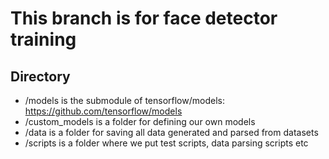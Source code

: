 # This branch is for face detector training

## Directory
- /models is the submodule of tensorflow/models: https://github.com/tensorflow/models
- /custom_models is a folder for defining our own models
- /data is a folder for saving all data generated and parsed from datasets
- /scripts is a folder where we put test scripts, data parsing scripts etc
